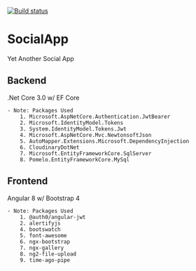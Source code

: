 [![Build status](https://dev.azure.com/cyriltech/Portfolio%20Projects/_apis/build/status/SocialApp)](https://dev.azure.com/cyriltech/Portfolio%20Projects/_build/latest?definitionId=3)

# SocialApp
Yet Another Social App
## Backend
.Net Core 3.0 w/ EF Core

    - Note: Packages Used
        1. Microsoft.AspNetCore.Authentication.JwtBearer
        2. Microsoft.IdentityModel.Tokens
        3. System.IdentityModel.Tokens.Jwt
        4. Microsoft.AspNetCore.Mvc.NewtonsoftJson
        5. AutoMapper.Extensions.Microsoft.DependencyInjection
        6. CloudinaryDotNet
        7. Microsoft.EntityFrameworkCore.SqlServer
        8. Pomelo.EntityFrameworkCore.MySql

## Frontend
Angular 8 w/ Bootstrap 4

    - Note: Packages Used
        1. @auth0/angular-jwt
        2. alertifyjs
        4. bootswatch
        5. font-awesome
        6. ngx-bootstrap
        7. ngx-gallery
        8. ng2-file-upload
        9. time-ago-pipe